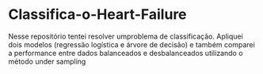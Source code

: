 # Classifica-o-Heart-Failure
Nesse repositório tentei resolver umproblema de classificação. Apliquei dois modelos (regressão logística e árvore de decisão) e também comparei a performance entre dados balanceados e desbalanceados utilizando o método under sampling
